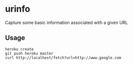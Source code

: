 # urinfo

Capture some basic information associated with a given URL

## Usage

```
heroku create
git push heroku master
curl http://localhost/fetch?url=http://www.google.com
```

